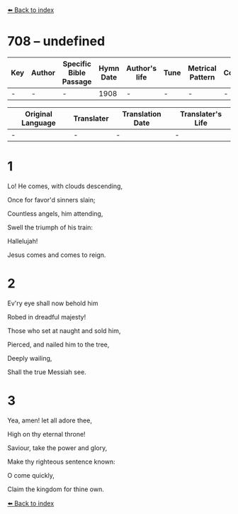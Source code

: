 [⬅️ Back to index](../README.md)

# 708 – undefined

Key | Author   | Specific Bible Passage     |Hymn Date |Author's life |Tune |Metrical Pattern   |Composer/Source
-- | --------- | ---------------------------|----------|--------------|-----|-------------------|-------------  
- |- |- |1908 |- |- |- |-

Original Language | Translater | Translation Date   | Translater's Life  
----------------- | --------- | --------------------|-------------     
\- |- |- |-




# 1

Lo!  He comes, with clouds descending,

Once for favor'd sinners slain;

Countless angels, him attending,

Swell the triumph of his train:

Hallelujah!

Jesus comes and comes to reign.



# 2

Ev'ry eye shall now behold him

Robed in dreadful majesty!

Those who set at naught and sold him,

Pierced, and nailed him to the tree,

Deeply wailing,

Shall the true Messiah see.



# 3

Yea, amen!  let all adore thee,

High on thy eternal throne!

Saviour, take the power and glory,

Make thy righteous sentence known:

O come quickly,

Claim the kingdom for thine own.

[⬅️ Back to index](../README.md)
